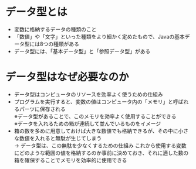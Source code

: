 # データ型とは
- 変数に格納するデータの種類のこと
- 「数値」や「文字」といった種類をより細かく定めたもので、Javaの基本データ型には8つの種類がある
- データ型には、「基本データ型」と「参照データ型」がある

# データ型はなぜ必要なのか
- データ型はコンピュータのリソースを効率よく使うための仕組み
- プログラムを実行すると、変数の値はコンピュータ内の「メモリ」と呼ばれるパーツに保存される  
  ※データ型があることで、このメモリを効率よく使用することができる  
  ※データを入れるための箱が連続して並んでいるものをイメージ  
- 箱の数を多めに用意しておけば大きな数値でも格納できるが、その中に小さな数値を入れると無駄が生じてしまう  
  → データ型は、この無駄を少なくするための仕組み
    これから使用する変数にどのような範囲の値を格納するのか事前に決めておき、それに適した数の箱を確保することでメモリを効率的に使用できる
